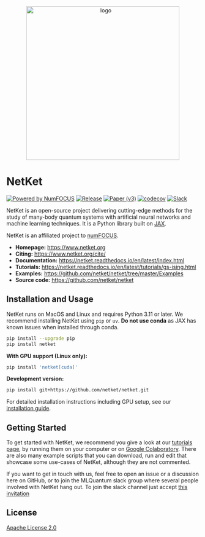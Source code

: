 <div align="center">
<img src="https://www.netket.org/logo/logo_simple.jpg" alt="logo" width="400"></img>
</div>

# __NetKet__

[![Powered by NumFOCUS](https://img.shields.io/badge/powered%20by-NumFOCUS-orange.svg?style=flat&colorA=E1523D&colorB=007D8A)](https://numfocus.org)
[![Release](https://img.shields.io/github/release/netket/netket.svg)](https://github.com/netket/netket/releases)
[![Paper (v3)](https://img.shields.io/badge/paper%20%28v3%29-arXiv%3A2112.10526-B31B1B)](https://scipost.org/SciPostPhysCodeb.7/pdf)
[![codecov](https://codecov.io/gh/netket/netket/branch/master/graph/badge.svg?token=gzcOlpO5lB)](https://codecov.io/gh/netket/netket)
[![Slack](https://img.shields.io/badge/slack-chat-green.svg)](https://join.slack.com/t/mlquantum/shared_invite/zt-19wibmfdv-LLRI6i43wrLev6oQX0OfOw)

NetKet is an open-source project delivering cutting-edge methods for the study of many-body quantum systems with artificial neural networks and machine learning techniques.
It is a Python library built on [JAX](https://github.com/google/jax).

NetKet is an affiliated project to [numFOCUS](https://numfocus.org).

- **Homepage:** <https://www.netket.org>
- **Citing:** <https://www.netket.org/cite/>
- **Documentation:** <https://netket.readthedocs.io/en/latest/index.html>
- **Tutorials:** <https://netket.readthedocs.io/en/latest/tutorials/gs-ising.html>
- **Examples:** <https://github.com/netket/netket/tree/master/Examples>
- **Source code:** <https://github.com/netket/netket>

## Installation and Usage

NetKet runs on MacOS and Linux and requires Python 3.11 or later. We recommend installing NetKet using `pip` or `uv`. **Do not use conda** as JAX has known issues when installed through conda.

```sh
pip install --upgrade pip
pip install netket
```

**With GPU support (Linux only):**
```sh
pip install 'netket[cuda]'
```

**Development version:**
```sh
pip install git+https://github.com/netket/netket.git
```

For detailed installation instructions including GPU setup, see our [installation guide](https://netket.readthedocs.io/en/latest/install.html).

## Getting Started

To get started with NetKet, we recommend you give a look at our [tutorials page](https://netket.readthedocs.io/en/latest/tutorials/gs-ising.html), by running them on your computer or on [Google Colaboratory](https://colab.research.google.com).
There are also many example scripts that you can download, run and edit that showcase some use-cases of NetKet, although they are not commented.

If you want to get in touch with us, feel free to open an issue or a discussion here on GitHub, or to join the MLQuantum slack group where several people involved with NetKet hang out. To join the slack channel just accept [this invitation](https://join.slack.com/t/mlquantum/shared_invite/zt-19wibmfdv-LLRI6i43wrLev6oQX0OfOw)

## License

[Apache License 2.0](https://github.com/netket/netket/blob/master/LICENSE)
